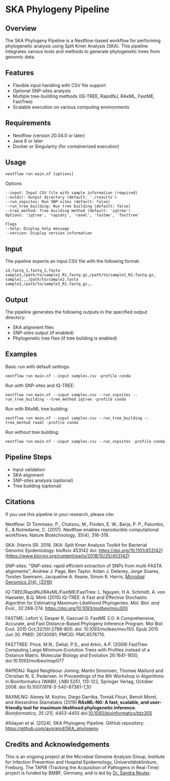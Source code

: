 # SKA Phylogeny Pipeline

## Overview

The SKA Phylogeny Pipeline is a Nextflow-based workflow for performing phylogenetic analysis using Split Kmer Analysis (SKA). This pipeline integrates various tools and methods to generate phylogenetic trees from genomic data.

## Features

- Flexible input handling with CSV file support
- Optional SNP-sites analysis
- Multiple tree-building methods (IQ-TREE, RapidNJ, RAxML, FastME, FastTree)
- Scalable execution on various computing environments

## Requirements

- Nextflow (version 20.04.0 or later)
- Java 8 or later
- Docker or Singularity (for containerized execution)

## Usage

`nextflow run main.nf [options]`

Options
```
--input: Input CSV file with sample information (required)
--outdir: Output directory (default: './results')
--run_snpsites: Run SNP-sites (default: false)
--run_tree_building: Run tree building (default: false)
--tree_method: Tree building method (default: 'iqtree')
Options: 'iqtree', 'rapidnj', 'raxml', 'fastme', 'fasttree'

Flags
--help: Display help message
--version: Display version information
```

## Input
The pipeline expects an input CSV file with the following format:

```
id,fastq_1,fastq_2,fasta
sample1,/path/to/sample1_R1.fastq.gz,/path/to/sample1_R2.fastq.gz,
sample2,,,/path/to/sample2.fasta
sample3,/path/to/sample3_R1.fastq.gz,,
```

## Output
The pipeline generates the following outputs in the specified output directory:

* SKA alignment files
* SNP-sites output (if enabled)
* Phylogenetic tree files (if tree building is enabled)

## Examples
Basic run with default settings:

`nextflow run main.nf --input samples.csv -profile conda`

Run with SNP-sites and IQ-TREE:

`nextflow run main.nf --input samples.csv --run_snpsites --run_tree_building --tree_method iqtree -profile conda`

Run with RAxML tree building:

`nextflow run main.nf --input samples.csv --run_tree_building --tree_method raxml -profile conda`

Run without tree building:

`nextflow run main.nf --input samples.csv --run_snpsites -profile conda`

## Pipeline Steps
* Input validation
* SKA alignment
* SNP-sites analysis (optional)
* Tree building (optional)

## Citations
If you use this pipeline in your research, please cite:

Nextflow: Di Tommaso, P., Chatzou, M., Floden, E. W., Barja, P. P., Palumbo, E., & Notredame, C. (2017). Nextflow enables reproducible computational workflows. Nature Biotechnology, 35(4), 316-319.

SKA: [Harris SR. 2018. SKA: Split Kmer Analysis Toolkit for Bacterial Genomic Epidemiology. bioRxiv 453142 doi: https://doi.org/10.1101/453142](https://www.biorxiv.org/content/early/2018/10/25/453142)

SNP-sites: "SNP-sites: rapid efficient extraction of SNPs from multi-FASTA alignments", Andrew J. Page, Ben Taylor, Aidan J. Delaney, Jorge Soares, Torsten Seemann, Jacqueline A. Keane, Simon R. Harris, [Microbial Genomics 2(4), (2016)](http://mgen.microbiologyresearch.org/content/journal/mgen/10.1099/mgen.0.000056)

IQ-TREE/RapidNJ/RAxML/FastME/FastTree: L. Nguyen, H.A. Schmidt, A. von Haeseler, B.Q. Minh (2015)
  IQ-TREE: A Fast and Effective Stochastic Algorithm for Estimating Maximum-Likelihood Phylogenies.
  _Mol. Biol. and Evol._, 32:268-274. <https://doi.org/10.1093/molbev/msu300>

  FASTME: Lefort V, Desper R, Gascuel O. FastME 2.0: A Comprehensive, Accurate, and Fast Distance-Based Phylogeny Inference Program. Mol Biol Evol. 2015 Oct;32(10):2798-800. doi: 10.1093/molbev/msv150. Epub 2015 Jun 30. PMID: 26130081; PMCID: PMC4576710.

  FASTTREE: Price, M.N., Dehal, P.S., and Arkin, A.P. (2009) FastTree: Computing Large Minimum-Evolution Trees with Profiles instead of a Distance Matrix. Molecular Biology and Evolution 26:1641-1650, doi:10.1093/molbev/msp077

  RAPIDNJ: Rapid Neighbour Joining. Martin Simonsen, Thomas Mailund and Christian N. S. Pedersen. In Proceedings of the 8th Workshop in Algorithms in Bioinformatics (WABI), LNBI 5251, 113-122, Springer Verlag, October 2008. doi:10.1007/978-3-540-87361-7_10

  RAXMLNG: Alexey M. Kozlov, Diego Darriba, Tom&aacute;&scaron; Flouri, Benoit Morel, and Alexandros Stamatakis (2019)
**RAxML-NG: A fast, scalable, and user-friendly tool for maximum likelihood phylogenetic inference.** 
*Bioinformatics, 35 (21), 4453-4455* 
doi:[10.1093/bioinformatics/btz305](https://doi.org/10.1093/bioinformatics/btz305)

Afolayan et al. (2024). SKA Phylogeny Pipeline. GitHub repository: https://github.com/ayoraind/SKA_phylogeny

## Credits and Acknowledgements
This is an ongoing project at the Microbial Genome Analysis Group, Institute for Infection Prevention and Hospital Epidemiology, Üniversitätsklinikum, Freiburg. The TAPIR (Tracking the Acquisition of Pathogens in Real-Time) project is funded by BMBF, Germany, and is led by [Dr. Sandra Reuter](https://www.uniklinik-freiburg.de/institute-for-infection-prevention-and-control/microbial-genome-analysis.html).